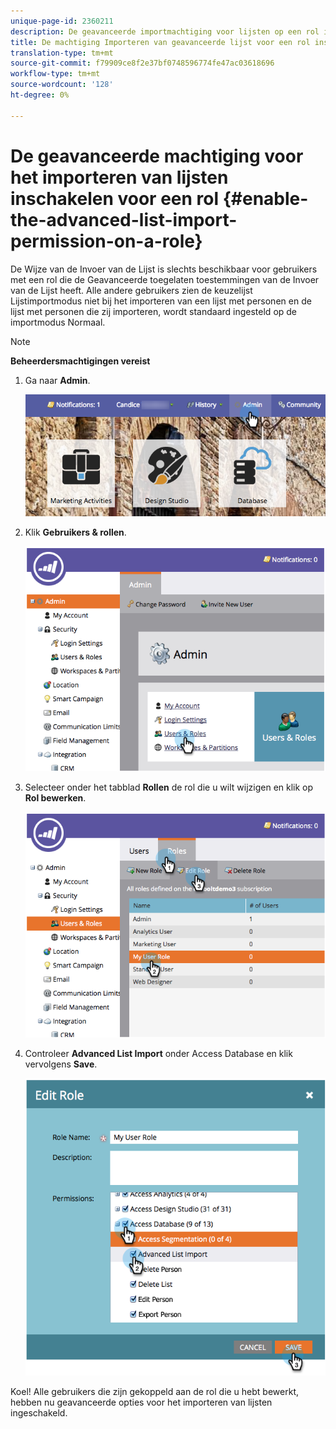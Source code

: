 ```yaml
---
unique-page-id: 2360211
description: De geavanceerde importmachtiging voor lijsten op een rol inschakelen - Marketo Docs - Productdocumentatie
title: De machtiging Importeren van geavanceerde lijst voor een rol inschakelen
translation-type: tm+mt
source-git-commit: f79909ce8f2e37bf0748596774fe47ac03618696
workflow-type: tm+mt
source-wordcount: '128'
ht-degree: 0%

---
```



# De geavanceerde machtiging voor het importeren van lijsten inschakelen voor een rol {#enable-the-advanced-list-import-permission-on-a-role}

De Wijze van de Invoer van de Lijst is slechts beschikbaar voor gebruikers met een rol die de Geavanceerde toegelaten toestemmingen van de Invoer van de Lijst heeft. Alle andere gebruikers zien de keuzelijst Lijstimportmodus niet bij het importeren van een lijst met personen en de lijst met personen die zij importeren, wordt standaard ingesteld op de importmodus Normaal.

>[!NOTE]
>
>**Beheerdersmachtigingen vereist**

1. Ga naar **Admin**.

   ![](assets/adminhand-2.png)

1. Klik **Gebruikers &amp; rollen**.

   ![](assets/image2014-9-17-11-3a50-3a38.png)

1. Selecteer onder het tabblad **Rollen** de rol die u wilt wijzigen en klik op **Rol bewerken**.

   ![](assets/image2014-9-17-11-3a51-3a49.png)

1. Controleer **Advanced List Import** onder Access Database en klik vervolgens **Save**.

   ![](assets/four-1.png)

Koel! Alle gebruikers die zijn gekoppeld aan de rol die u hebt bewerkt, hebben nu geavanceerde opties voor het importeren van lijsten ingeschakeld.
